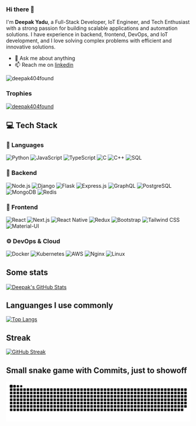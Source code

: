 ### Hi there 👋

I'm **Deepak Yadu**, a Full-Stack Developer, IoT Engineer, and Tech Enthusiast with a strong passion for building scalable applications and automation solutions. I have experience in backend, frontend, DevOps, and IoT development, and I love solving complex problems with efficient and innovative solutions.

- 💬 Ask me about anything
- 📫 Reach me on [linkedin](https://www.linkedin.com/in/deepak-yadu-404/)

<p align="left"> <img src="https://komarev.com/ghpvc/?username=deepak404found&label=Profile%20views&color=0e75b6&style=flat" alt="deepak404found" /> </p>

### Trophies
<p align="left"> <a href="https://github.com/ryo-ma/github-profile-trophy"><img src="https://github-profile-trophy.vercel.app/?username=deepak404found&theme=dracula&rank=-C,-B" alt="deepak404found" /></a> </p>

## 💻 Tech Stack

### 🚀 Languages
![Python](https://img.shields.io/badge/-Python-000?&logo=Python)
![JavaScript](https://img.shields.io/badge/-JavaScript-000?&logo=JavaScript)
![TypeScript](https://img.shields.io/badge/-TypeScript-000?&logo=TypeScript)
![C](https://img.shields.io/badge/-C-000?&logo=C)
![C++](https://img.shields.io/badge/-C++-000?&logo=c%2b%2b&logoColor=00599C)
![SQL](https://img.shields.io/badge/-SQL-000?&logo=MySQL)

### 🔧 Backend
![Node.js](https://img.shields.io/badge/-Node.js-000?&logo=node.js)
![Django](https://img.shields.io/badge/-Django-000?&logo=Django)
![Flask](https://img.shields.io/badge/-Flask-000?&logo=Flask)
![Express.js](https://img.shields.io/badge/-Express.js-000?&logo=Express)
![GraphQL](https://img.shields.io/badge/-GraphQL-000?&logo=GraphQL)
![PostgreSQL](https://img.shields.io/badge/-PostgreSQL-000?&logo=PostgreSQL)
![MongoDB](https://img.shields.io/badge/-MongoDB-000?&logo=MongoDB)
![Redis](https://img.shields.io/badge/-Redis-000?&logo=Redis)

### 🎨 Frontend
![React](https://img.shields.io/badge/-React-000?&logo=React)
![Next.js](https://img.shields.io/badge/-Next.js-000?&logo=Next.js)
![React Native](https://img.shields.io/badge/-React%20Native-000?&logo=React)
![Redux](https://img.shields.io/badge/-Redux-000?&logo=Redux)
![Bootstrap](https://img.shields.io/badge/-Bootstrap-000?&logo=Bootstrap)
![Tailwind CSS](https://img.shields.io/badge/-Tailwind%20CSS-000?&logo=TailwindCSS)
![Material-UI](https://img.shields.io/badge/-Material%20UI-000?&logo=mui)

### ⚙️ DevOps & Cloud
![Docker](https://img.shields.io/badge/-Docker-000?&logo=Docker)
![Kubernetes](https://img.shields.io/badge/-Kubernetes-000?&logo=Kubernetes)
![AWS](https://img.shields.io/badge/-AWS-000?&logo=Amazon-AWS&logoColor=F90)
![Nginx](https://img.shields.io/badge/-Nginx-000?&logo=Nginx)
![Linux](https://img.shields.io/badge/-Linux-000?&logo=Linux)

## Some stats

<a href="https://github.com/deepak404found/deepak404found">
  <img align="center" src="https://github-readme-stats.vercel.app/api?username=deepak404found&theme=radical&rank_icon=github&include_all_commits=true&show_icons=true" alt="Deepak's GitHub Stats" />
</a> 

## Languanges I use commonly

[![Top Langs](https://github-readme-stats.vercel.app/api/top-langs/?username=deepak404found&layout=compact&theme=radical)](https://github.com/anuraghazra/github-readme-stats)

 
## Streak
[![GitHub Streak](https://streak-stats.demolab.com?user=deepak404found&theme=radical&mode=weekly)](https://git.io/streak-stats)

## Small snake game with Commits, just to showoff

![snake gif](https://github.com/deepak404found/deepak404found/blob/output/github-snake-dark.svg?palette=github-dark)

